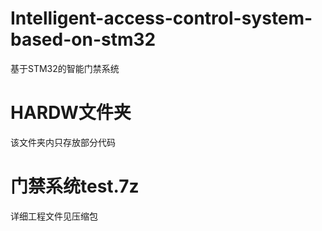 # Intelligent-access-control-system-based-on-stm32
基于STM32的智能门禁系统 
# HARDW文件夹
该文件夹内只存放部分代码
# 门禁系统test.7z
详细工程文件见压缩包
